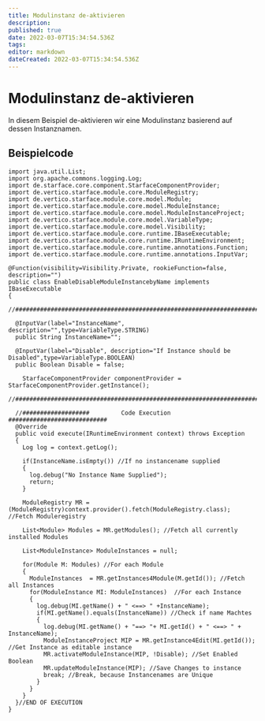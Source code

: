 ```yaml
---
title: Modulinstanz de-aktivieren
description: 
published: true
date: 2022-03-07T15:34:54.536Z
tags: 
editor: markdown
dateCreated: 2022-03-07T15:34:54.536Z
---
```


# Modulinstanz de-aktivieren

In diesem Beispiel de-aktivieren wir eine Modulinstanz basierend auf dessen Instanznamen.

## Beispielcode

    import java.util.List;
    import org.apache.commons.logging.Log;
    import de.starface.core.component.StarfaceComponentProvider;
    import de.vertico.starface.module.core.ModuleRegistry;
    import de.vertico.starface.module.core.model.Module;
    import de.vertico.starface.module.core.model.ModuleInstance;
    import de.vertico.starface.module.core.model.ModuleInstanceProject;
    import de.vertico.starface.module.core.model.VariableType;
    import de.vertico.starface.module.core.model.Visibility;
    import de.vertico.starface.module.core.runtime.IBaseExecutable;
    import de.vertico.starface.module.core.runtime.IRuntimeEnvironment;
    import de.vertico.starface.module.core.runtime.annotations.Function;
    import de.vertico.starface.module.core.runtime.annotations.InputVar;

    @Function(visibility=Visibility.Private, rookieFunction=false, description="")
    public class EnableDisableModuleInstancebyName implements IBaseExecutable 
    {
      //##########################################################################################

      @InputVar(label="InstanceName", description="",type=VariableType.STRING)
      public String InstanceName="";

      @InputVar(label="Disable", description="If Instance should be Disabled",type=VariableType.BOOLEAN)
      public Boolean Disable = false;

        StarfaceComponentProvider componentProvider = StarfaceComponentProvider.getInstance(); 
        //##########################################################################################

      //###################			Code Execution			############################	
      @Override
      public void execute(IRuntimeEnvironment context) throws Exception 
      {
        Log log = context.getLog();

        if(InstanceName.isEmpty()) //If no instancename supplied
        {
          log.debug("No Instance Name Supplied");
          return;
        }

        ModuleRegistry MR = (ModuleRegistry)context.provider().fetch(ModuleRegistry.class); //Fetch Moduleregistry

        List<Module> Modules = MR.getModules(); //Fetch all currently installed Modules

        List<ModuleInstance> ModuleInstances = null;

        for(Module M: Modules) //For each Module
        {
          ModuleInstances  = MR.getInstances4Module(M.getId()); //Fetch all Instances
          for(ModuleInstance MI: ModuleInstances)  //For each Instance
          {
            log.debug(MI.getName() + " <==> " +InstanceName);
            if(MI.getName().equals(InstanceName)) //Check if name Machtes
            {
              log.debug(MI.getName() + "==> "+ MI.getId() + " <==> " + InstanceName);
              ModuleInstanceProject MIP = MR.getInstance4Edit(MI.getId()); //Get Instance as editable instance
              MR.activateModuleInstance(MIP, !Disable); //Set Enabled Boolean
              MR.updateModuleInstance(MIP); //Save Changes to instance
              break; //Break, because Instancenames are Unique
            }
          }
        }
      }//END OF EXECUTION
    }
